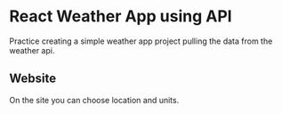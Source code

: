 # React Weather App using API

Practice creating a simple weather app project pulling the data from the weather api.

## Website

On the site you can choose location and units.